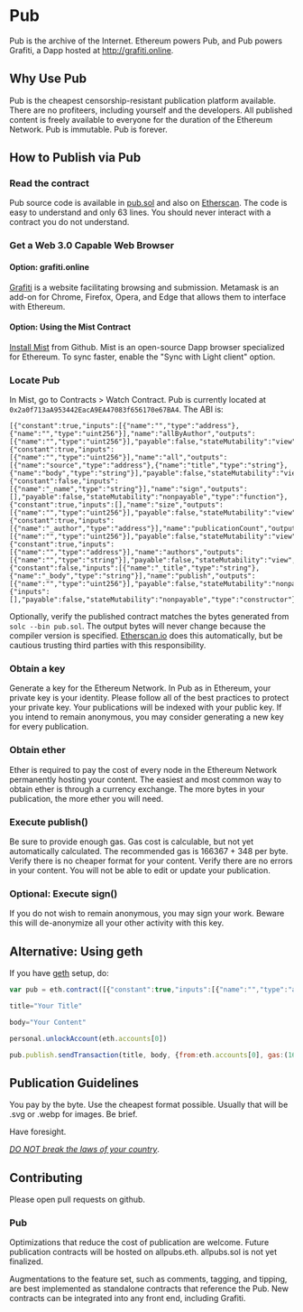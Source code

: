 # Pub
Pub is the archive of the Internet.
Ethereum powers Pub, and Pub powers Grafiti, a Dapp hosted at <http://grafiti.online>.

## Why Use Pub
Pub is the cheapest censorship-resistant publication platform available.
There are no profiteers, including yourself and the developers.
All published content is freely available to everyone for the duration of the Ethereum Network.
Pub is immutable.
Pub is forever.

## How to Publish via Pub
### Read the contract
Pub source code is available in [pub.sol](https://github.com/wjmelements/pub/blob/master/contracts/pub.sol) and also on [Etherscan](https://etherscan.io/address/0x2a0f713aA953442EacA9EA47083f656170e67BA4).
The code is easy to understand and only 63 lines.
You should never interact with a contract you do not understand.

### Get a Web 3.0 Capable Web Browser

#### Option: grafiti.online
[Grafiti](http://grafiti.online) is a website facilitating browsing and submission.
Metamask is an add-on for Chrome, Firefox, Opera, and Edge that allows them to interface with Ethereum.

#### Option: Using the Mist Contract
[Install Mist](https://github.com/ethereum/mist/releases) from Github.
Mist is an open-source Dapp browser specialized for Ethereum.
To sync faster, enable the "Sync with Light client" option.
### Locate Pub
In Mist, go to Contracts > Watch Contract.
Pub is currently located at `0x2a0f713aA953442EacA9EA47083f656170e67BA4`.
The ABI is:

```
[{"constant":true,"inputs":[{"name":"","type":"address"},{"name":"","type":"uint256"}],"name":"allByAuthor","outputs":[{"name":"","type":"uint256"}],"payable":false,"stateMutability":"view","type":"function"},{"constant":true,"inputs":[{"name":"","type":"uint256"}],"name":"all","outputs":[{"name":"source","type":"address"},{"name":"title","type":"string"},{"name":"body","type":"string"}],"payable":false,"stateMutability":"view","type":"function"},{"constant":false,"inputs":[{"name":"_name","type":"string"}],"name":"sign","outputs":[],"payable":false,"stateMutability":"nonpayable","type":"function"},{"constant":true,"inputs":[],"name":"size","outputs":[{"name":"","type":"uint256"}],"payable":false,"stateMutability":"view","type":"function"},{"constant":true,"inputs":[{"name":"_author","type":"address"}],"name":"publicationCount","outputs":[{"name":"","type":"uint256"}],"payable":false,"stateMutability":"view","type":"function"},{"constant":true,"inputs":[{"name":"","type":"address"}],"name":"authors","outputs":[{"name":"","type":"string"}],"payable":false,"stateMutability":"view","type":"function"},{"constant":false,"inputs":[{"name":"_title","type":"string"},{"name":"_body","type":"string"}],"name":"publish","outputs":[{"name":"","type":"uint256"}],"payable":false,"stateMutability":"nonpayable","type":"function"},{"inputs":[],"payable":false,"stateMutability":"nonpayable","type":"constructor"}]
```

Optionally, verify the published contract matches the bytes generated from `solc --bin pub.sol`.
The output bytes will never change because the compiler version is specified.
[Etherscan.io](http://etherscan.io/contract/0x2a0f713aA953442EacA9EA47083f656170e67BA4) does this automatically, but be cautious trusting third parties with this responsibility.

### Obtain a key
Generate a key for the Ethereum Network.
In Pub as in Ethereum, your private key is your identity.
Please follow all of the best practices to protect your private key.
Your publications will be indexed with your public key.
If you intend to remain anonymous, you may consider generating a new key for every publication.

### Obtain ether
Ether is required to pay the cost of every node in the Ethereum Network permanently hosting your content.
The easiest and most common way to obtain ether is through a currency exchange.
The more bytes in your publication, the more ether you will need.

### Execute publish()
Be sure to provide enough gas.
Gas cost is calculable, but not yet automatically calculated.
The recommended gas is 166367 + 348 per byte.
Verify there is no cheaper format for your content.
Verify there are no errors in your content.
You will not be able to edit or update your publication.

### Optional: Execute sign()
If you do not wish to remain anonymous, you may sign your work.
Beware this will de-anonymize all your other activity with this key.

## Alternative: Using geth
If you have [geth](https://github.com/ethereum/go-ethereum) setup, do:

```javascript
var pub = eth.contract([{"constant":true,"inputs":[{"name":"","type":"address"},{"name":"","type":"uint256"}],"name":"allByAuthor","outputs":[{"name":"","type":"uint256"}],"payable":false,"stateMutability":"view","type":"function"},{"constant":true,"inputs":[{"name":"","type":"uint256"}],"name":"all","outputs":[{"name":"source","type":"address"},{"name":"timestamp","type":"uint256"},{"name":"title","type":"string"},{"name":"body","type":"bytes"}],"payable":false,"stateMutability":"view","type":"function"},{"constant":false,"inputs":[{"name":"_name","type":"string"}],"name":"sign","outputs":[],"payable":false,"stateMutability":"nonpayable","type":"function"},{"constant":false,"inputs":[{"name":"_title","type":"string"},{"name":"_body","type":"bytes"}],"name":"publishBytes","outputs":[{"name":"","type":"uint256"}],"payable":false,"stateMutability":"nonpayable","type":"function"},{"constant":true,"inputs":[],"name":"size","outputs":[{"name":"","type":"uint256"}],"payable":false,"stateMutability":"view","type":"function"},{"constant":true,"inputs":[{"name":"_author","type":"address"}],"name":"publicationCount","outputs":[{"name":"","type":"uint256"}],"payable":false,"stateMutability":"view","type":"function"},{"constant":true,"inputs":[{"name":"","type":"address"}],"name":"authors","outputs":[{"name":"","type":"string"}],"payable":false,"stateMutability":"view","type":"function"},{"constant":false,"inputs":[{"name":"_title","type":"string"},{"name":"_body","type":"string"}],"name":"publish","outputs":[{"name":"","type":"uint256"}],"payable":false,"stateMutability":"nonpayable","type":"function"},{"inputs":[],"payable":false,"stateMutability":"nonpayable","type":"constructor"}]).at('0x2a0f713aA953442EacA9EA47083f656170e67BA4')

title="Your Title"

body="Your Content"

personal.unlockAccount(eth.accounts[0])

pub.publish.sendTransaction(title, body, {from:eth.accounts[0], gas:(166367+348*(title.length+body.length))})
```

## Publication Guidelines
You pay by the byte.
Use the cheapest format possible. Usually that will be .svg or .webp for images.
Be brief.

Have foresight.

[*DO NOT break the laws of your country*](LEGAL.md).

## Contributing
Please open pull requests on github.
### Pub
Optimizations that reduce the cost of publication are welcome.
Future publication contracts will be hosted on allpubs.eth.
allpubs.sol is not yet finalized.

Augmentations to the feature set, such as comments, tagging, and tipping, are best implemented as standalone contracts that reference the Pub.
New contracts can be integrated into any front end, including Grafiti.
